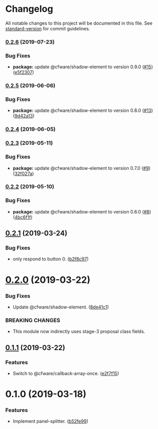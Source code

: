 # Changelog

All notable changes to this project will be documented in this file. See [standard-version](https://github.com/conventional-changelog/standard-version) for commit guidelines.

### [0.2.6](https://github.com/cfware/panel-splitter/compare/v0.2.5...v0.2.6) (2019-07-23)


### Bug Fixes

* **package:** update @cfware/shadow-element to version 0.9.0 ([#15](https://github.com/cfware/panel-splitter/issues/15)) ([e5f2307](https://github.com/cfware/panel-splitter/commit/e5f2307))

### [0.2.5](https://github.com/cfware/panel-splitter/compare/v0.2.4...v0.2.5) (2019-06-06)


### Bug Fixes

* **package:** update @cfware/shadow-element to version 0.8.0 ([#13](https://github.com/cfware/panel-splitter/issues/13)) ([9d42a13](https://github.com/cfware/panel-splitter/commit/9d42a13))



### [0.2.4](https://github.com/cfware/panel-splitter/compare/v0.2.3...v0.2.4) (2019-06-05)



### [0.2.3](https://github.com/cfware/panel-splitter/compare/v0.2.2...v0.2.3) (2019-05-11)


### Bug Fixes

* **package:** update @cfware/shadow-element to version 0.7.0 ([#9](https://github.com/cfware/panel-splitter/issues/9)) ([32f027a](https://github.com/cfware/panel-splitter/commit/32f027a))



### [0.2.2](https://github.com/cfware/panel-splitter/compare/v0.2.1...v0.2.2) (2019-05-10)


### Bug Fixes

* **package:** update @cfware/shadow-element to version 0.6.0 ([#8](https://github.com/cfware/panel-splitter/issues/8)) ([4bc6f1f](https://github.com/cfware/panel-splitter/commit/4bc6f1f))



## [0.2.1](https://github.com/cfware/panel-splitter/compare/v0.2.0...v0.2.1) (2019-03-24)


### Bug Fixes

* only respond to button 0. ([b2f8c97](https://github.com/cfware/panel-splitter/commit/b2f8c97))



# [0.2.0](https://github.com/cfware/panel-splitter/compare/v0.1.1...v0.2.0) (2019-03-22)


### Bug Fixes

* Update @cfware/shadow-element. ([8de41c1](https://github.com/cfware/panel-splitter/commit/8de41c1))


### BREAKING CHANGES

* This module now indirectly uses stage-3 proposal class
fields.



## [0.1.1](https://github.com/cfware/panel-splitter/compare/v0.1.0...v0.1.1) (2019-03-22)


### Features

* Switch to @cfware/callback-array-once. ([e2f7f15](https://github.com/cfware/panel-splitter/commit/e2f7f15))



# 0.1.0 (2019-03-18)


### Features

* Implement panel-splitter. ([b52fe99](https://github.com/cfware/panel-splitter/commit/b52fe99))
